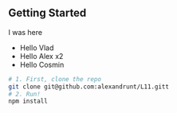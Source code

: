 ## Getting Started

I was here
* Hello Vlad
* Hello Alex x2
* Hello Cosmin

```bash
# 1. First, clone the repo
git clone git@github.com:alexandrunt/L11.gitt
# 2. Run!
npm install
```
